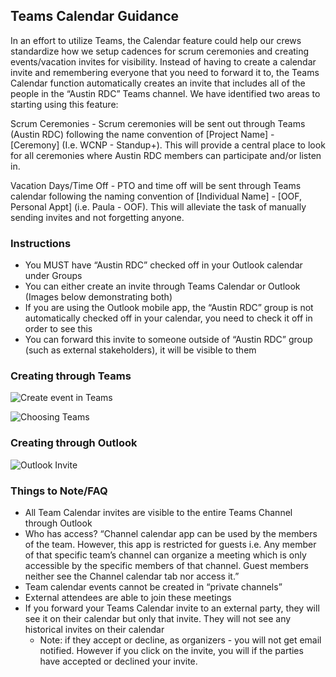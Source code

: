 ## Teams Calendar Guidance
In an effort to utilize Teams, the Calendar feature could help our crews standardize how we setup cadences for scrum ceremonies and creating events/vacation invites for visibility.  Instead of having to create a calendar invite and remembering everyone that you need to forward it to, the Teams Calendar function automatically creates an invite that includes all of the people in the “Austin RDC” Teams channel. We have identified two areas to starting using this feature: 

Scrum Ceremonies - Scrum ceremonies will be sent out through Teams (Austin RDC) following the name convention of [Project Name] - [Ceremony] (I.e. WCNP - Standup+). This will provide a central place to look for all ceremonies where Austin RDC members can participate and/or listen in. 

Vacation Days/Time Off - PTO and time off will be sent through Teams calendar following the naming convention of [Individual Name] - [OOF, Personal Appt] (i.e. Paula - OOF). This will alleviate the task of manually sending invites and not forgetting anyone. 


### Instructions
- You MUST have “Austin RDC” checked off in your Outlook calendar under Groups
- You can either create an invite through Teams Calendar or Outlook (Images below demonstrating both)
- If you are using the Outlook mobile app, the “Austin RDC” group is not automatically checked off in your calendar, you need to check it off in order to see this 
- You can forward this invite to someone outside of “Austin RDC” group (such as external stakeholders), it will be visible to them

### Creating through Teams 

![Create event in Teams](https://user-images.githubusercontent.com/112017548/204911531-bdc8ad07-6d2a-4342-a796-4af61ad40859.png)

![Choosing Teams](https://user-images.githubusercontent.com/112017548/204911544-261a668e-6f37-4298-8a55-bd2cc4f15b85.png)

### Creating through Outlook

![Outlook Invite](https://user-images.githubusercontent.com/112017548/204911635-57de45fd-37cc-4717-9db8-8b4215167fc8.png)

### Things to Note/FAQ 
- All Team Calendar invites are visible to the entire Teams Channel through Outlook
- Who has access? “Channel calendar app can be used by the members of the team. However, this app is restricted for guests i.e. Any member of that specific team’s channel can organize a meeting which is only accessible by the specific members of that channel. Guest members neither see the Channel calendar tab nor access it.” 
- Team calendar events cannot be created in “private channels” 
- External attendees are able to join these meetings
- If you forward your Teams Calendar invite to an external party, they will see it on their calendar but only that invite. They will not see any historical invites on their calendar 
   - Note: if they accept or decline, as organizers - you will not get email notified. However if you click on the invite, you will if the parties have accepted or declined your invite.   
